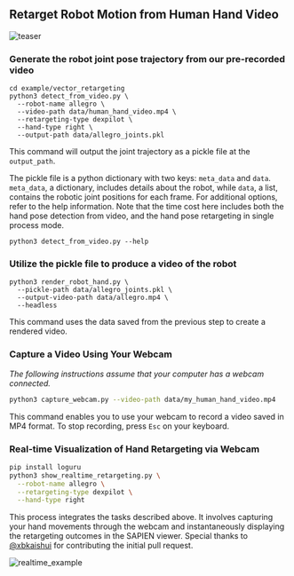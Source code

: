 ## Retarget Robot Motion from Human Hand Video

![teaser](teaser.webp)

### Generate the robot joint pose trajectory from our pre-recorded video

```shell
cd example/vector_retargeting
python3 detect_from_video.py \
  --robot-name allegro \
  --video-path data/human_hand_video.mp4 \
  --retargeting-type dexpilot \
  --hand-type right \
  --output-path data/allegro_joints.pkl 
```

This command will output the joint trajectory as a pickle file at the `output_path`.

The pickle file is a python dictionary with two keys: `meta_data` and `data`. `meta_data`, a dictionary, includes
details about the robot, while `data`, a list, contains the robotic joint positions for each frame. For additional
options, refer to the help information. Note that the time cost here includes both the hand pose detection from video,
and the hand pose retargeting in single process mode.

```shell
python3 detect_from_video.py --help
```

### Utilize the pickle file to produce a video of the robot

```shell
python3 render_robot_hand.py \
  --pickle-path data/allegro_joints.pkl \
  --output-video-path data/allegro.mp4 \
  --headless
```

This command uses the data saved from the previous step to create a rendered video.

### Capture a Video Using Your Webcam

*The following instructions assume that your computer has a webcam connected.*

```bash
python3 capture_webcam.py --video-path data/my_human_hand_video.mp4
```

This command enables you to use your webcam to record a video saved in MP4 format. To stop recording, press `Esc` on your
keyboard.

### Real-time Visualization of Hand Retargeting via Webcam

```bash
pip install loguru
python3 show_realtime_retargeting.py \
  --robot-name allegro \
  --retargeting-type dexpilot \
  --hand-type right 
```

This process integrates the tasks described above. It involves capturing your hand movements through the webcam and
instantaneously displaying the retargeting outcomes in the SAPIEN viewer. Special thanks
to [@xbkaishui](https://github.com/xbkaishui) for contributing the initial pull request.

![realtime_example](data/realtime_example.webp)





